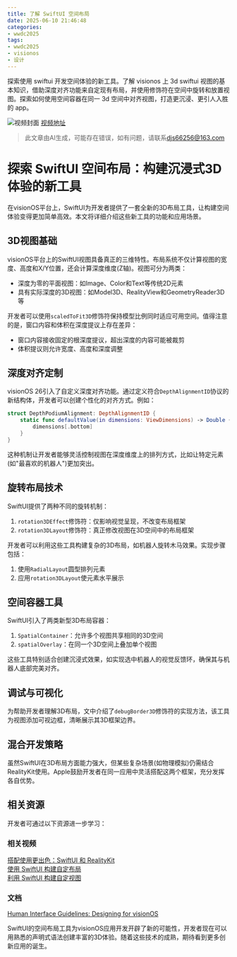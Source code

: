 ```yaml
---
title: 了解 SwiftUI 空间布局
date: 2025-06-10 21:46:48
categories:
- wwdc2025
tags:
- wwdc2025
- visionos
- 设计
---
```

探索使用 swiftui 开发空间体验的新工具。了解 visionos 上 3d swiftui 视图的基本知识，借助深度对齐功能来自定现有布局，并使用修饰符在空间中旋转和放置视图。探索如何使用空间容器在同一 3d 空间中对齐视图，打造更沉浸、更引人入胜的 app。
<!--more-->

![视频封面](https://devimages-cdn.apple.com/wwdc-services/images/3055294D-836B-4513-B7B0-0BC5666246B0/9989/9989_wide_250x141_2x.jpg)
[视频地址](https://developer.apple.com/cn/videos/play/wwdc2025/273/)
> 此文章由AI生成，可能存在错误，如有问题，请联系[djs66256@163.com](djs66256@163.com)

# 探索 SwiftUI 空间布局：构建沉浸式3D体验的新工具

在visionOS平台上，SwiftUI为开发者提供了一套全新的3D布局工具，让构建空间体验变得更加简单高效。本文将详细介绍这些新工具的功能和应用场景。

## 3D视图基础

visionOS平台上的SwiftUI视图具备真正的三维特性。布局系统不仅计算视图的宽度、高度和X/Y位置，还会计算深度维度(Z轴)。视图可分为两类：

- 深度为零的平面视图：如Image、Color和Text等传统2D元素
- 具有实际深度的3D视图：如Model3D、RealityView和GeometryReader3D等

开发者可以使用`scaledToFit3D`修饰符保持模型比例同时适应可用空间。值得注意的是，窗口内容和体积在深度提议上存在差异：

- 窗口内容接收固定的根深度提议，超出深度的内容可能被裁剪
- 体积提议则允许宽度、高度和深度调整

## 深度对齐定制

visionOS 26引入了自定义深度对齐功能。通过定义符合`DepthAlignmentID`协议的新结构体，开发者可以创建个性化的对齐方式。例如：

```swift
struct DepthPodiumAlignment: DepthAlignmentID {
    static func defaultValue(in dimensions: ViewDimensions) -> Double {
        dimensions[.bottom]
    }
}
```

这种机制让开发者能够灵活控制视图在深度维度上的排列方式，比如让特定元素(如"最喜欢的机器人")更加突出。

## 旋转布局技术

SwiftUI提供了两种不同的旋转机制：

1. `rotation3DEffect`修饰符：仅影响视觉呈现，不改变布局框架
2. `rotation3DLayout`修饰符：真正修改视图在3D空间中的布局框架

开发者可以利用这些工具构建复杂的3D布局，如机器人旋转木马效果。实现步骤包括：

1. 使用`RadialLayout`圆型排列元素
2. 应用`rotation3DLayout`使元素水平展示

## 空间容器工具

SwiftUI引入了两类新型3D布局容器：

1. `SpatialContainer`：允许多个视图共享相同的3D空间
2. `spatialOverlay`：在同一个3D空间上叠加单个视图

这些工具特别适合创建沉浸式效果，如实现选中机器人的视觉反馈环，确保其与机器人底部完美对齐。

## 调试与可视化

为帮助开发者理解3D布局，文中介绍了`debugBorder3D`修饰符的实现方法，该工具为视图添加可视边框，清晰展示其3D框架边界。

## 混合开发策略

虽然SwiftUI在3D布局方面能力强大，但某些复杂场景(如物理模拟)仍需结合RealityKit使用。Apple鼓励开发者在同一应用中灵活搭配这两个框架，充分发挥各自优势。

## 相关资源

开发者可通过以下资源进一步学习：

### 相关视频
[搭配使用更出色：SwiftUI 和 RealityKit](https://developer.apple.com/videos/play/wwdc2025/274)  
[使用 SwiftUI 构建自定布局](https://developer.apple.com/videos/play/wwdc2022/10056)  
[利用 SwiftUI 构建自定视图](https://developer.apple.com/videos/play/wwdc2019/237)  

### 文档
[Human Interface Guidelines: Designing for visionOS](https://developer.apple.com/design/human-interface-guidelines/designing-for-visionos)  

SwiftUI的空间布局工具为visionOS应用开发开辟了新的可能性，开发者现在可以用熟悉的声明式语法创建丰富的3D体验。随着这些技术的成熟，期待看到更多创新应用的诞生。
